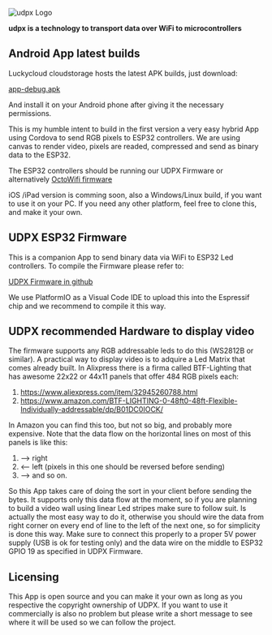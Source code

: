 ![udpx Logo](http://udpx.fasani.de/udpx-logo.png)

**udpx is a technology to transport data over WiFi to microcontrollers**

## Android App latest builds

Luckycloud cloudstorage hosts the latest APK builds, just download:

[app-debug.apk](https://storage.luckycloud.de/d/0c007c42956746c186a1/?p=/android)

And install it on your Android phone after giving it the necessary permissions.

This is my humble intent to build in the first version a very easy hybrid App using Cordova to send RGB pixels to ESP32 controllers.
We are using canvas to render video, pixels are readed, compressed and send as binary data to the ESP32.

The ESP32 controllers should be running our UDPX Firmware or alternatively [OctoWifi firmware](https://github.com/spectrenoir06/OctoWifi-LEDs-Controller)

iOS /iPad version is comming soon, also a Windows/Linux build, if you want to use it on your PC.
If you need any other platform, feel free to clone this, and make it your own.

## UDPX ESP32 Firmware

This is a companion App to send binary data via WiFi to ESP32 Led controllers. To compile the Firmware please refer to:

[UDPX Firmware in github](https://github.com/martinberlin/udpx/tree/develop)

We use PlatformIO as a Visual Code IDE to upload this into the Espressif chip and we recommend to compile it this way.

## UDPX recommended Hardware to display video

The firmware supports any RGB addressable leds to do this (WS2812B or similar). A practical way to display video is to adquire a Led Matrix that comes already built.
In Alixpress there is a firma called BTF-Lighting that has awesome 22x22 or 44x11 panels that offer 484 RGB pixels each:

1. https://www.aliexpress.com/item/32945260788.html
2. https://www.amazon.com/BTF-LIGHTING-0-48ft0-48ft-Flexible-Individually-addressable/dp/B01DC0IOCK/

In Amazon you can find this too, but not so big, and probably more expensive. Note that the data flow on the horizontal lines on most of this panels is like this:

1. --> right
2. <-- left (pixels in this one should be reversed before sending)
3. --> and so on.

So this App takes care of doing the sort in your client before sending the bytes. It supports only this data flow at the moment, so if you are planning to build a video wall using linear Led stripes make sure to follow suit.
Is actually the most easy way to do it, otherwise you should wire the data from right corner on every end of line to the left of the next one, so for simplicity is done this way.
Make sure to connect this properly to a proper 5V power supply (USB is ok for testing only) and the data wire on the middle to ESP32 GPIO 19 as specified in UDPX Firmware.

## Licensing

This App is open source and you can make it your own as long as you respective the copyright ownership of UDPX.
If you want to use it commercially is also no problem but please write a short message to see where it will be used so we can follow the project.